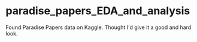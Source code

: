 # paradise_papers_EDA_and_analysis
Found Paradise Papers data on Kaggle. Thought I'd give it a good and hard look.
